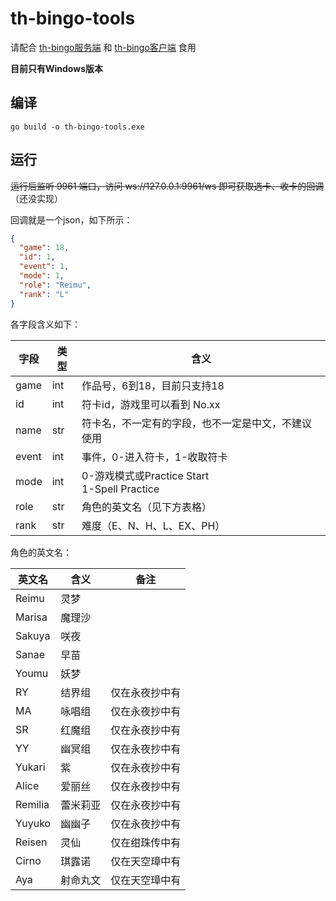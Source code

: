 # th-bingo-tools

请配合 [th-bingo服务端](https://github.com/CuteReimu/th-bingo) 和 [th-bingo客户端](https://github.com/Death-alter/th-bingo) 食用

**目前只有Windows版本**

## 编译

```shell
go build -o th-bingo-tools.exe
```

## 运行

~~运行后监听 9961 端口，访问 ws://127.0.0.1:9961/ws 即可获取选卡、收卡的回调~~ （还没实现）

回调就是一个json，如下所示：

```json
{
  "game": 18,
  "id": 1,
  "event": 1,
  "mode": 1,
  "role": "Reimu",
  "rank": "L"
}
```

各字段含义如下：

| 字段    | 类型  | 含义                                         |
|-------|-----|--------------------------------------------|
| game  | int | 作品号，6到18，目前只支持18                           |
| id    | int | 符卡id，游戏里可以看到 No.xx                         |
| name  | str | 符卡名，不一定有的字段，也不一定是中文，不建议使用                  |
| event | int | 事件，0-进入符卡，1-收取符卡                           |
| mode  | int | 0-游戏模式或Practice Start<br/>1-Spell Practice |
| role  | str | 角色的英文名（见下方表格）                              |
| rank  | str | 难度（E、N、H、L、EX、PH）                          | 

角色的英文名：

| 英文名     | 含义   | 备注      |
|---------|------|---------|
| Reimu   | 灵梦   |         |
| Marisa  | 魔理沙  |         |
| Sakuya  | 咲夜   |         |
| Sanae   | 早苗   |         |
| Youmu   | 妖梦   |         |
| RY      | 结界组  | 仅在永夜抄中有 |
| MA      | 咏唱组  | 仅在永夜抄中有 |
| SR      | 红魔组  | 仅在永夜抄中有 |
| YY      | 幽冥组  | 仅在永夜抄中有 |
| Yukari  | 紫    | 仅在永夜抄中有 |
| Alice   | 爱丽丝  | 仅在永夜抄中有 |
| Remilia | 蕾米莉亚 | 仅在永夜抄中有 |
| Yuyuko  | 幽幽子  | 仅在永夜抄中有 |
| Reisen  | 灵仙   | 仅在绀珠传中有 |
| Cirno   | 琪露诺  | 仅在天空璋中有 |
| Aya     | 射命丸文 | 仅在天空璋中有 |
